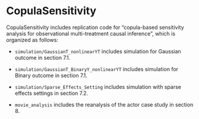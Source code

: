
<!-- README.md is generated from README.Rmd. Please edit that file -->

# CopulaSensitivity

CopulaSensitivity includes replication code for “copula-based
sensitivity analysis for observational multi-treatment causal
inference”, which is organized as follows:

-   `simulation/GaussianT_nonlinearYT` includes simulation for Gaussian
    outcome in section 7.1.

-   `simulation/GaussianT_BinaryY_nonlinearYT` includes simulation for
    Binary outcome in section 7.1.

-   `simulation/Sparse_Effects_Setting` includes simulation with sparse
    effects settings in section 7.2.

-   `movie_analysis` includes the reanalysis of the actor case study in
    section 8.
